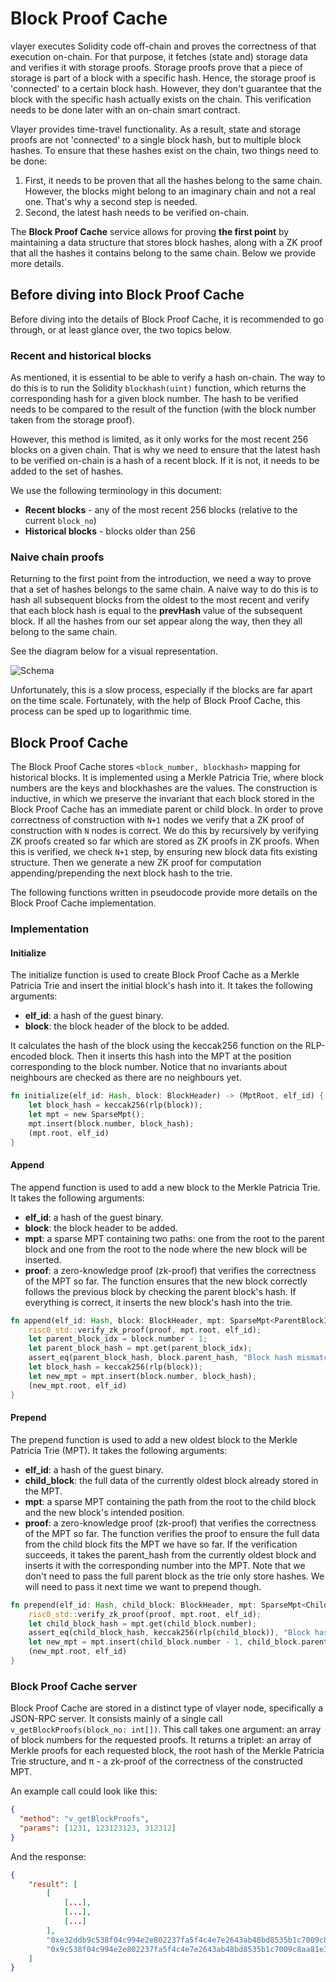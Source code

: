 # Block Proof Cache

vlayer executes Solidity code off-chain and proves the correctness of that execution on-chain. For that purpose, it fetches (state and) storage data and verifies it with storage proofs. Storage proofs prove that a piece of storage is part of a block with a specific hash. Hence, the storage proof is 'connected' to a certain block hash. However, they don't guarantee that the block with the specific hash actually exists on the chain. This verification needs to be done later with an on-chain smart contract.

Vlayer provides time-travel functionality. As a result, state and storage proofs are not 'connected' to a single block hash, but to multiple block hashes. To ensure that these hashes exist on the chain, two things need to be done:

1. First, it needs to be proven that all the hashes belong to the same chain. However, the blocks might belong to an imaginary chain and not a real one. That's why a second step is needed.
2. Second, the latest hash needs to be verified on-chain.

The **Block Proof Cache** service allows for proving **the first point** by maintaining a data structure that stores block hashes, along with a ZK proof that all the hashes it contains belong to the same chain. Below we provide more details.

## Before diving into Block Proof Cache

Before diving into the details of Block Proof Cache, it is recommended to go through, or at least glance over, the two topics below.

### Recent and historical blocks

As mentioned, it is essential to be able to verify a hash on-chain. The way to do this is to run the Solidity `blockhash(uint)` function, which returns the corresponding hash for a given block number. The hash to be verified needs to be compared to the result of the function (with the block number taken from the storage proof).

However, this method is limited, as it only works for the most recent 256 blocks on a given chain. That is why we need to ensure that the latest hash to be verified on-chain is a hash of a recent block. If it is not, it needs to be added to the set of hashes.

We use the following terminology in this document:

- **Recent blocks** - any of the most recent 256 blocks (relative to the current `block_no`)
- **Historical blocks** - blocks older than 256

### Naive chain proofs

Returning to the first point from the introduction, we need a way to prove that a set of hashes belongs to the same chain. A naive way to do this is to hash all subsequent blocks from the oldest to the most recent and verify that each block hash is equal to the **prevHash** value of the subsequent block. If all the hashes from our set appear along the way, then they all belong to the same chain.

See the diagram below for a visual representation.

![Schema](/images/architecture/block-proof.png)

Unfortunately, this is a slow process, especially if the blocks are far apart on the time scale. Fortunately, with the help of Block Proof Cache, this process can be sped up to logarithmic time.

## Block Proof Cache

The Block Proof Cache stores `<block_number, blockhash>` mapping for historical blocks. It is implemented using a Merkle Patricia Trie, where block numbers are the keys and blockhashes are the values. The construction is inductive, in which we preserve the invariant that each block stored in the Block Proof Cache has an immediate parent or child block. In order to prove correctness of construction with `N+1` nodes we verify that a ZK proof of construction with `N` nodes is correct. We do this by recursively by verifying ZK proofs created so far which are stored as ZK proofs in ZK proofs. When this is verified, we check `N+1` step, by ensuring new block data fits existing structure. Then we generate a new ZK proof for computation appending/prepending the next block hash to the trie.

The following functions written in pseudocode provide more details on the Block Proof Cache implementation.

### Implementation

#### Initialize

The initialize function is used to create Block Proof Cache as a Merkle Patricia Trie and insert the initial block's hash into it. It takes the following arguments:

- **elf_id**: a hash of the guest binary.
- **block**: the block header of the block to be added.

It calculates the hash of the block using the keccak256 function on the RLP-encoded block. Then it inserts this hash into the MPT at the position corresponding to the block number. Notice that no invariants about neighbours are checked as there are no neighbours yet.

```rs
fn initialize(elf_id: Hash, block: BlockHeader) -> (MptRoot, elf_id) {
    let block_hash = keccak256(rlp(block));
    let mpt = new SparseMpt();
    mpt.insert(block.number, block_hash);
    (mpt.root, elf_id)
}
```

#### Append

The append function is used to add a new block to the Merkle Patricia Trie. It takes the following arguments:

- **elf_id**: a hash of the guest binary.
- **block**: the block header to be added.
- **mpt**: a sparse MPT containing two paths: one from the root to the parent block and one from the root to the node where the new block will be inserted.
- **proof**: a zero-knowledge proof (zk-proof) that verifies the correctness of the MPT so far.
  The function ensures that the new block correctly follows the previous block by checking the parent block's hash. If everything is correct, it inserts the new block's hash into the trie.

```rs
fn append(elf_id: Hash, block: BlockHeader, mpt: SparseMpt<ParentBlockIdx, NewBlockIdx>, proof: ZkProof) -> (MptRoot, elf_id) {
    risc0_std::verify_zk_proof(proof, mpt.root, elf_id);
    let parent_block_idx = block.number - 1;
    let parent_block_hash = mpt.get(parent_block_idx);
    assert_eq(parent_block_hash, block.parent_hash, "Block hash mismatch");
    let block_hash = keccak256(rlp(block));
    let new_mpt = mpt.insert(block.number, block_hash);
    (new_mpt.root, elf_id)
}
```

#### Prepend

The prepend function is used to add a new oldest block to the Merkle Patricia Trie (MPT). It takes the following arguments:

- **elf_id**: a hash of the guest binary.
- **child_block**: the full data of the currently oldest block already stored in the MPT.
- **mpt**: a sparse MPT containing the path from the root to the child block and the new block's intended position.
- **proof**: a zero-knowledge proof (zk-proof) that verifies the correctness of the MPT so far.
  The function verifies the proof to ensure the full data from the child block fits the MPT we have so far. If the verification succeeds, it takes the parent_hash from the currently oldest block and inserts it with the corresponding number into the MPT. Note that we don't need to pass the full parent block as the trie only store hashes. We will need to pass it next time we want to prepend though.

```rs
fn prepend(elf_id: Hash, child_block: BlockHeader, mpt: SparseMpt<ChildBlockIdx, NewBlockIdx>, proof: ZkProof) -> (MptRoot, elf_id) {
    risc0_std::verify_zk_proof(proof, mpt.root, elf_id);
    let child_block_hash = mpt.get(child_block.number);
    assert_eq(child_block_hash, keccak256(rlp(child_block)), "Block hash mismatch");
    let new_mpt = mpt.insert(child_block.number - 1, child_block.parent_hash);
    (new_mpt.root, elf_id)
}
```

### Block Proof Cache server

Block Proof Cache are stored in a distinct type of vlayer node, specifically a JSON-RPC server. It consists mainly of a single call `v_getBlockProofs(block_no: int[])`. This call takes one argument: an array of block numbers for the requested proofs. It returns a triplet: an array of Merkle proofs for each requested block, the root hash of the Merkle Patricia Trie structure, and π - a zk-proof of the correctness of the constructed MPT.

An example call could look like this:

```json
{
  "method": "v_getBlockProofs",
  "params": [1231, 123123123, 312312]
}
```

And the response:

```json
{
    "result": [
        [
            [...],
            [...],
            [...]
        ],
        "0xe32ddb9c538f04c994e2e802237fa5f4c4e7e2643ab48bd8535b1c7009c8aa81",
        "0x9c538f04c994e2e802237fa5f4c4e7e2643ab48bd8535b1c7009c8aa81e32ddb"
    ]
}
```

